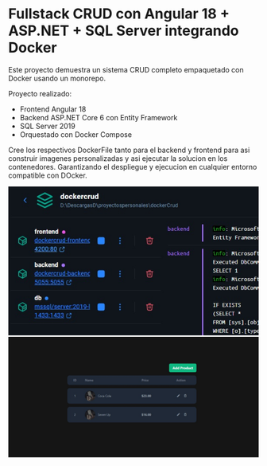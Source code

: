 # Fullstack CRUD con Angular 18 + ASP.NET + SQL Server integrando Docker

Este proyecto demuestra un sistema CRUD completo empaquetado con Docker usando un monorepo.

Proyecto realizado:

- Frontend Angular 18
- Backend ASP.NET Core 6 con Entity Framework
- SQL Server 2019
- Orquestado con Docker Compose

Cree los respectivos DockerFile tanto para el backend y frontend para asi construir imagenes personalizadas y asi ejecutar la solucion en los contenedores. Garantizando el despliegue y ejecucion en cualquier entorno compatible con DOcker.

![Contenedor corriendo](./appCrud/assets/dockerCrud.jpg)
![CRUD en funcionamiento](./appCrud/assets/crudFront.jpg)
